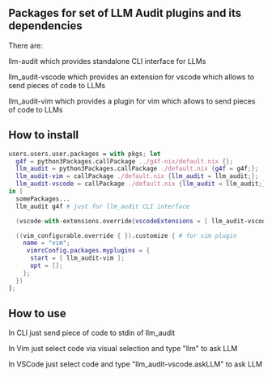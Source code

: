 ## Packages for set of LLM Audit plugins and its dependencies
There are:

llm-audit which provides standalone CLI interface for LLMs

llm\_audit-vscode which provides an extension for vscode which allows to send pieces of code to LLMs

llm\_audit-vim which provides a plugin for vim which allows to send pieces of code to LLMs

## How to install
```Nix 
users.users.user.packages = with pkgs; let
  g4f = python3Packages.callPackage ../g4f-nix/default.nix {};
  llm_audit = python3Packages.callPackage ./default.nix {g4f = g4f;};
  llm_audit-vim = callPackage ./default.nix {llm_audit = llm_audit;};
  llm_audit-vscode = callPackage ./default.nix {llm_audit = llm_audit;};
in [
  somePackages...
  llm_audit g4f # just for llm_audit CLI interface

  (vscode-with-extensions.override{vscodeExtensions = [ llm_audit-vscode ];}) # for VSCode extension

  ((vim_configurable.override { }).customize { # for vim plugin
    name = "vim";
     vimrcConfig.packages.myplugins = {
      start = [ llm_audit-vim ];
      opt = [];
    };
  })
];
```
## How to use
In CLI just send piece of code to stdin of llm\_audit

In Vim just select code via visual selection and type "llm" to ask LLM

In VSCode just select code and type "llm\_audit-vscode.askLLM" to ask LLM

